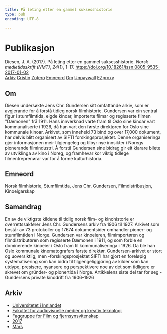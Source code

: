 ```yaml
---
title: På leting etter en gammel suksesshistorie
type: pub
encoding: UTF-8

---
```

<h1>Publikasjon</h1>
<article id="csl-bib-container-BGUBEMS7" class="csl-bib-container">
  <div class="csl-bib-body"> <div class="csl-entry">Diesen, J. A. (2017). På leting etter en gammel suksesshistorie. <i>Norsk medietidsskrift (NMT)</i>, <i>24</i>(1), 1–17. <a href="https://doi.org/10.18261/issn.0805-9535-2017-01-02">https://doi.org/10.18261/issn.0805-9535-2017-01-02</a></div> </div>
  <div class="csl-bib-buttons">
    <a href="#taxonomy-article-BGUBEMS7" alt="archive" class="csl-bib-button">Arkiv</a>
    <a href="https://app.cristin.no/results/show.jsf?id=1461467" alt="Cristin" class="csl-bib-button">Cristin</a>
    <a href="http://zotero.org/groups/5881554/items/BGUBEMS7" alt="Zotero" class="csl-bib-button">Zotero</a>
    <a href="#keywords-article-BGUBEMS7" alt="keywords" class="csl-bib-button">Emneord</a>
    <a href="#about-article-BGUBEMS7" alt="about_pub" class="csl-bib-button">Om</a>
    <a href="https://www.idunn.no/file/pdf/66945370/paa_leting_etter_en_gammel_suksesshistorie.pdf" alt="Unpaywall" class="csl-bib-button">Unpaywall</a>
    <a href="https://www.idunn.no/file/pdf/66945370/paa_leting_etter_en_gammel_suksesshistorie.pdf" alt="EZproxy" class="csl-bib-button">EZproxy</a>
  </div>
  <div id="csl-bib-meta-container-BGUBEMS7"></div>
</article>
<div id="csl-bib-meta-BGUBEMS7" class="csl-bib-meta">
  <article id="about-article-BGUBEMS7" class="about_pub-article">
    <h1>Om</h1>
    Diesen undersøkte Jens Chr. Gundersen sitt omfattande arkiv, som er avgjerande for å forstå tidleg norsk filmhistorie. Gundersen var ein sentral figur i stumfilmtida, eigde kinoar, importerte filmar og regisserte filmen "Dæmonen" frå 1911. Hans innverknad varte fram til Oslo sine kinoar vart kommunaliserte i 1926, då han vart den første direktøren for Oslo sine kommunale kinoar. Arkivet, som inneheld 73 bind og over 17,000 dokument, har delvis blitt organisert av SIFTI forskingsprosjektet. Denne organiseringa gjer informasjonen meir tilgjengeleg og tilbyr nye innsikter i Noregs pionerande filmindustri. Å forstå Gundersen sine bidrag gir eit klarare bilete av utviklinga av kino i Noreg, og framhevar kor viktig tidlege filmentreprenørar var for å forme kulturhistoria.
  </article>
  <article id="keywords-article-BGUBEMS7" class="keywords-article">
    <h1>Emneord</h1>
    Norsk filmhistorie, Stumfilmtida, Jens Chr. Gundersen, Filmdistribusjon, Kinoeigarskap
  </article>
  <article id="abstract-article-BGUBEMS7" class="abstract-article">
    <h1>Samandrag</h1>
    En av de viktigste kildene til tidlig norsk film- og kinohistorie er overrettssakfører Jens Chr. Gundersens arkiv fra 1906 til 1927. Arkivet som består av 73 protokoller og 17674 dokumentsider omhandler pioner- og stumfilmtiden i Norge. Gundersen var kinoeieren, filmimportøren og filmdistributøren som regisserte Dæmonen i 1911, og som forble en dominerende kinoeier i Oslo fram til kommunaliseringa i 1926. Da ble han Oslo kommunale kinematografers første direktør. Gundersen-arkivet er stort og uoversiktlig, men -forskingsprosjektet SIFTI har gjort en foreløpig systematisering som kan bidra til tilgjengeliggjøring av kilder som kan utdype, presisere, nyansere og perspektivere noe av det som tidligere er skrevet om gründer- og pionertida i Norge. Artikkelens siste del tar for seg -Gundersens private kinodrift fra 1906–1926
  </article>
  <article id="taxonomy-article-BGUBEMS7" class="taxonomy-article">
    <h1>Arkiv</h1>
    <ul>
      <li><a href="{{< params subfolder >}}nn/archive/?key=3DCRN523">Universitetet i Innlandet</a></li>
      <li><a href="{{< params subfolder >}}nn/archive/?key=8XUDF4FD">Fakultet for audiovisuelle medier og kreativ teknologi</a></li>
      <li><a href="{{< params subfolder >}}nn/archive/?key=GP9PM6PG">Faggruppe for Film og fjernsynsvitenskap</a></li>
      <li><a href="{{< params subfolder >}}nn/archive/?key=FUSJD299">2017</a></li>
      <li><a href="{{< params subfolder >}}nn/archive/?key=754P4DRI">Mars</a></li>
    </ul>
  </article>
</div>
